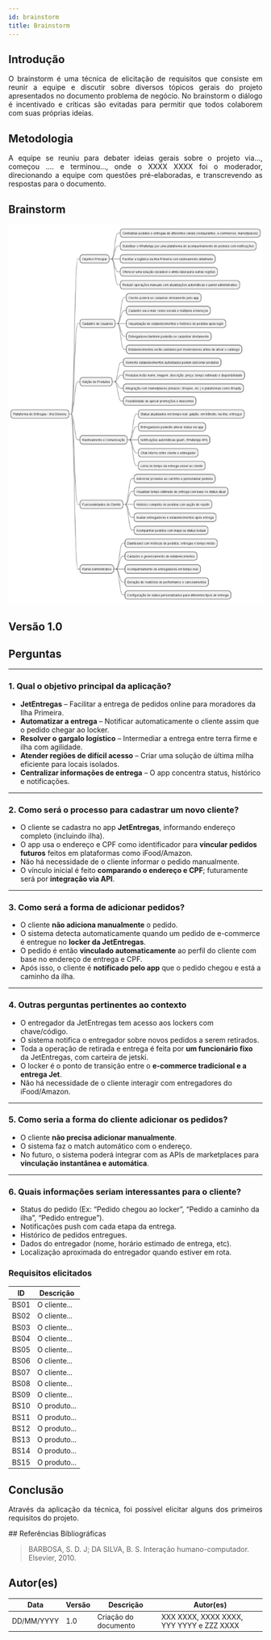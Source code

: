 ```yaml
---
id: brainstorm
title: Brainstorm
---
```

 
## Introdução
<p align = "justify">
O brainstorm é uma técnica de elicitação de requisitos que consiste em reunir a equipe e discutir sobre diversos tópicos gerais do projeto apresentados no documento problema de negócio. No brainstorm o diálogo é incentivado e críticas são evitadas para permitir que todos colaborem com suas próprias ideias.
</p>
 
## Metodologia
<p align = "justify">
A equipe se reuniu para debater ideias gerais sobre o projeto via..., começou .... e terminou..., onde o XXXX XXXX foi o moderador, direcionando a equipe com questões pré-elaboradas, e transcrevendo as respostas para o documento.
</p>
 
## Brainstorm

![Mapa Mental](https://github.com/Projetos-de-Extensao/PBE_25.1_8001_V/blob/main/docs/assets/Mapas%20Mentais/mapaMental2.png)

 
## **Versão 1.0**

## **Perguntas**

---

### **1. Qual o objetivo principal da aplicação?**

- **JetEntregas** – Facilitar a entrega de pedidos online para moradores da Ilha Primeira.
- **Automatizar a entrega** – Notificar automaticamente o cliente assim que o pedido chegar ao locker.
- **Resolver o gargalo logístico** – Intermediar a entrega entre terra firme e ilha com agilidade.
- **Atender regiões de difícil acesso** – Criar uma solução de última milha eficiente para locais isolados.
- **Centralizar informações de entrega** – O app concentra status, histórico e notificações.

---

### **2. Como será o processo para cadastrar um novo cliente?**

- O cliente se cadastra no app **JetEntregas**, informando endereço completo (incluindo ilha).
- O app usa o endereço e CPF como identificador para **vincular pedidos futuros** feitos em plataformas como iFood/Amazon.
- Não há necessidade de o cliente informar o pedido manualmente.
- O vínculo inicial é feito **comparando o endereço e CPF**; futuramente será por **integração via API**.

---

### **3. Como será a forma de adicionar pedidos?**

- O cliente **não adiciona manualmente** o pedido.
- O sistema detecta automaticamente quando um pedido de e-commerce é entregue no **locker da JetEntregas**.
- O pedido é então **vinculado automaticamente** ao perfil do cliente com base no endereço de entrega e CPF.
- Após isso, o cliente é **notificado pelo app** que o pedido chegou e está a caminho da ilha.

---

### **4. Outras perguntas pertinentes ao contexto**

- O entregador da JetEntregas tem acesso aos lockers com chave/código.
- O sistema notifica o entregador sobre novos pedidos a serem retirados.
- Toda a operação de retirada e entrega é feita por **um funcionário fixo** da JetEntregas, com carteira de jetski.
- O locker é o ponto de transição entre o **e-commerce tradicional e a entrega Jet**.
- Não há necessidade de o cliente interagir com entregadores do iFood/Amazon.

---

### **5. Como seria a forma do cliente adicionar os pedidos?**

- O cliente **não precisa adicionar manualmente**.
- O sistema faz o match automático com o endereço.
- No futuro, o sistema poderá integrar com as APIs de marketplaces para **vinculação instantânea e automática**.

---

### **6. Quais informações seriam interessantes para o cliente?**

- Status do pedido (Ex: “Pedido chegou ao locker”, “Pedido a caminho da ilha”, “Pedido entregue”).
- Notificações push com cada etapa da entrega.
- Histórico de pedidos entregues.
- Dados do entregador (nome, horário estimado de entrega, etc).
- Localização aproximada do entregador quando estiver em rota.


### Requisitos elicitados
 
|ID|Descrição|
|----|-------------|
|BS01| O cliente...|
|BS02| O cliente...|
|BS03| O cliente...|
|BS04| O cliente...|
|BS05| O cliente...|
|BS06| O cliente...|
|BS07| O cliente...|
|BS08| O cliente...|
|BS09| O cliente...|
|BS10| O produto...|
|BS11| O produto...|
|BS12| O produto...|
|BS13| O produto...|
|BS14| O produto...|
|BS15| O produto...|
 
## Conclusão
<p align = "justify">
Através da aplicação da técnica, foi possível elicitar alguns dos primeiros requisitos do projeto.
</p>
## Referências Bibliográficas
 
> BARBOSA, S. D. J; DA SILVA, B. S. Interação humano-computador. Elsevier, 2010.
 
 
## Autor(es)
| Data | Versão | Descrição | Autor(es) |
| -- | -- | -- | -- |
| DD/MM/YYYY | 1.0 | Criação do documento | XXX XXXX, XXXX XXXX, YYY YYYY e ZZZ XXXX |
